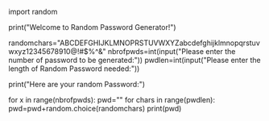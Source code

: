import random

print("Welcome to Random Password Generator!")

randomchars="ABCDEFGHIJKLMNOPRSTUVWXYZabcdefghijklmnopqrstuvwxyz12345678910@!#$%^&"
nbrofpwds=int(input("Please enter the number of password to be generated:"))
pwdlen=int(input("Please enter the length of Random Password needed:"))

print("Here are your  random Password:")

for x in range(nbrofpwds):
    pwd=""
    for chars in range(pwdlen):
        pwd=pwd+random.choice(randomchars)
    print(pwd)
    
